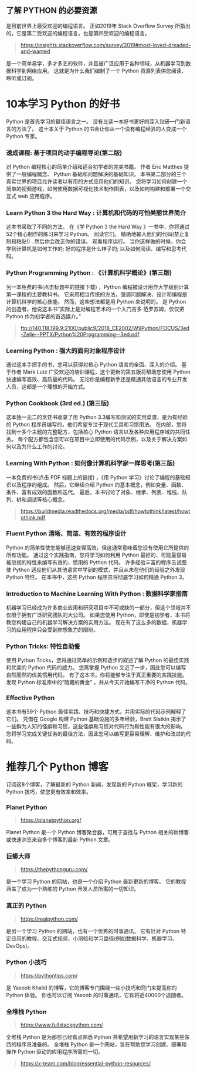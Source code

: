## 了解 PYTHON 的必要资源


是目前世界上最受欢迎的编程语言。 正如2019年 Stack Overflow Survey 所指出的，它是第二受欢迎的编程语言，也是第四受欢迎的编程语言。
>https://insights.stackoverflow.com/survey/2019#most-loved-dreaded-and-wanted


是一个简单易学，多才多艺的软件，并且被广泛应用于各种领域，从机器学习到数据科学到网络应用。 这就是为什么我们编制了一个 Python 资源列表供您阅读、聆听或订阅。

# 10本学习 Python 的好书

Python 是首先学习的最佳语言之一。 没有比读一本好书更好的深入钻研一门新语言的方法了。 这十本关于 Python 的书会让你从一个没有编程经验的人变成一个 Python 专家。

### 速成课程:  基于项目的动手编程导论(第二版)



对 Python 编程核心的简单介绍和适合初学者的完美书籍。 作者 Eric Matthes 提供了一般编程概念、 Python 基础和问题解决的基础知识。 本书第二部分的三个真实世界的项目允许读者以有用的方式应用他们的知识。 您将学习如何创建一个简单的视频游戏，如何使用数据可视化技术制作图表，以及如何构建和部署一个交互式 web 应用程序。

### Learn Python 3 the Hard Way : 计算机和代码的可怕美丽世界简介


这本书采取了不同的方法。 在《学 Python 3 the Hard Way 》一书中，你将通过52个精心制作的练习来学习 Python。 阅读它们。 精确地输入他们的代码(禁止复制和粘贴!) . 然后你会改正你的错误。 观看程序运行。 当你这样做的时候，你会学到计算机是如何工作的; 好的程序是什么样子的; 以及如何阅读、编写和思考代码。

###  Python Programming Python  : 《计算机科学概论》(第三版)



另一本免费的书(点击标题中的链接下载) ，Python 编程被设计用作大学级别计算第一课程的主要教科书。 它采用相当传统的方法，强调问题解决、设计和编程是计算机科学的核心技能。 然而，这些想法都是用 Python 来说明的。 是 Python 的创造者，他说这本书“实际上是对编程艺术的一个入门吉多·范罗苏姆，仅仅把 Python 作为初学者的首选媒介。”
>ftp://140.118.199.9:2100/public9/2018_CE2002/W9Python/FOCUS/3ed-Zelle--PPTX/Python%20Programming--3ed.pdf

### Learning Python  : 强大的面向对象程序设计


通过这本手把手的书，您可以获得对核心 Python 语言的全面、深入的介绍。 基于作者 Mark Lutz 广受欢迎的培训课程，这个更新的第五版将帮助您使用 Python 快速编写高效、高质量的代码。 无论你是编程新手还是精通其他语言的专业开发人员，这都是一个理想的开始方式。

### Python Cookbook (3rd ed.) (第三版)

这本独一无二的烹饪书收录了用 Python 3.3编写和测试的实用菜谱，是为有经验的 Python 程序员编写的，他们希望专注于现代工具和习惯用法。 在内部，您将找到十多个主题的完整配方，包括核心 Python 语言以及各种应用程序域的共同任务。 每个配方都包含您可以在项目中立即使用的代码示例，以及关于解决方案如何以及为什么工作的讨论。

### Learning With Python : 如何像计算机科学家一样思考(第三版)


一本免费的书(点击 PDF 标题上的链接) ，《用 Python 学习》讨论了编程的基础知识以及程序的组成。 然后，它继续介绍 Python 的基本概念，例如变量、函数、条件、富有成效的函数和迭代。 最后，本书讨论了对象、继承、列表、堆栈、队列、树和调试等核心概念。
>https://buildmedia.readthedocs.org/media/pdf/howtothink/latest/howtothink.pdf

### Fluent Python  清晰、简洁、有效的程序设计


Python 的简单性使您能够迅速变得高效，但这通常意味着您没有使用它所提供的所有功能。 通过这个实践指南，您将学习如何利用 Python 最好的、可能最容易被忽视的特性来编写有效的、惯用的 Python 代码。 许多经验丰富的程序员试图使 Python 适应他们从其他语言中学到的模式，并且从未在他们的经验之外发现 Python 特性。 在本书中，这些 Python 程序员将彻底学习如何精通 Python 3。

### Introduction to Machine Learning With Python :  数据科学家指南



机器学习已经成为许多商业应用和研究项目中不可或缺的一部分，但这个领域并不仅限于拥有广泛研究团队的大公司。 如果您使用 Python，即使是初学者，本书将教您构建自己的机器学习解决方案的实用方法。 现在有了这么多的数据，机器学习的应用程序只会受到你想象力的限制。

### Python Tricks: 特性自助餐

使用 Python Tricks，您将通过简单的示例和逐步的叙述了解 Python 的最佳实践和优美的 Python 代码的威力。 您离掌握 Python 又近了一步，因此您可以编写自然而然的优美惯用代码。 有了这本书，你将能够专注于真正重要的实践技能。 发现 Python 标准库中的“隐藏的黄金” ，并从今天开始编写干净的 Python 代码。

### Effective Python 



这本书有59个 Python 最佳实践、技巧和快捷方式，并用实际的代码示例解释了它们。 凭借在 Google 构建 Python 基础设施的多年经验，Brett Slatkin 揭示了一些鲜为人知的怪癖和习惯，这些怪癖和习惯对代码行为和性能有很大的影响。 您将学习完成关键任务的最佳方法，因此您可以编写更容易理解、维护和改进的代码。

# 推荐几个 Python 博客

订阅这8个博客，了解最新的 Python 新闻，发现新的 Python 框架，学习新的 Python 技巧，使您更有效率和效率。


###  Planet Python 
>https://planetpython.org/

Planet Python 是一个 Python 博客聚合器，可用于查找与 Python 相关的新博客或快速浏览来自多个博客的最新 Python 文章。



###  巨蟒大师
>https://thepythonguru.com/

是一个学习 Python 的网站，也是一个介绍 Python 最新更新的博客。 它的教程涵盖了成为一个熟练的 Python 开发人员所需的一切知识。

### 真正的 Python
>https://realpython.com/

是另一个学习 Python 的网站，也有一个优秀的时事通讯。 它有针对 Python 特定应用的教程、交互式视频、小测验和学习路径(例如数据科学、机器学习、 DevOps)。

### Python 小技巧
>https://pythontips.com/

是 Yasoob Khalid 的博客，它的博客专门围绕一些小技巧和窍门来提高你的 Python 体验。 你也可以订阅 Yasoob 的时事通讯，它有将近40000个追随者。

###  全堆栈 Python
>https://www.fullstackpython.com/

全堆栈 Python 是为那些已经有点熟悉 Python 并希望用新学习的语言实现某些东西的程序员准备的。 全堆栈 Python 是一个网站，旨在帮助您学习创建、部署和操作 Python 驱动的应用程序所需的一切。


>https://x-team.com/blog/essential-python-resources/